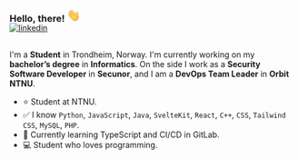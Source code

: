 ### Hello, there! <img src="https://raw.githubusercontent.com/MiguelRAvila/MiguelRAvila/master/img/profile/wave.gif" width="24px">

<p style="margin: -20px 0 30px">
  <a href="https://www.linkedin.com/in/leif-eggenfellner-a81bab216/" target="_blank" style='margin-top:5px'</a>
  <img align="center" src="https://github.com/leifeggenfellner/leifeggenfellner/blob/main/assets/linkedin.png" alt="linkedin" height="30px" width="30px" />
  </a>
 </p>

I'm a **Student** in Trondheim, Norway. I'm currently working on my **bachelor’s degree** in **Informatics**. On the side I work as a **Security Software Developer** in **Secunor**, and I am a **DevOps Team Leader** in **Orbit NTNU**.

- ⭐ Student at NTNU.
- ✅ I know `Python`, `JavaScript`, `Java`, `SvelteKit`, `React`, `C++`, `CSS`, `Tailwind CSS`, `MySQL`, `PHP`.
- 🌱 Currently learning TypeScript and CI/CD in GitLab.
- 💻 Student who loves programming.

